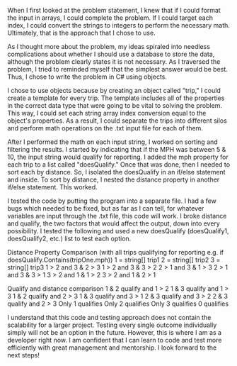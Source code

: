 When I first looked at the problem statement, I knew that if I could format the input in arrays, I could complete the problem. 
If I could target each index, I could convert the strings to integers to perform the necessary math. Ultimately, that is the 
approach that I chose to use. 

As I thought more about the problem, my ideas spiraled into needless complications about whether I should use a database to store
the data, although the problem clearly states it is not necessary. As I traversed the problem, I tried to reminded myself that the simplest
answer would be best. Thus, I chose to write the problem in C# using objects. 

I chose to use objects because by creating an object called "trip," I could create a template for every trip. The template includes all of the 
properties in the correct data type that were going to be vital to solving the problem. This way, I could set each string array index conversion
equal to the object's properties. As a result, I could separate the trips into different silos and perform math operations on 
the .txt input file for each of them.

After I performed the math on each input string, I worked on sorting and filtering the results. I started by indicating that if 
the MPH was between 5 & 10, the input string would qualify for reporting. I added the mph property for each trip to a list called "doesQualify."
Once that was done, then I needed to sort each by distance. So, I isolated the doesQualify in an if/else statement and inside. To sort by
distance, I nested the distance property in another if/else statement. This worked.

I tested the code by putting the program into a separate file. I had a few bugs which needed to be fixed, but as far as I can tell, for whatever
variables are input through the .txt file, this code will work. I broke distance and qualify, the two factors that would affect the output, down
into every possibility. I tested the following and used a new doesQualify (doesQualify1, doesQualify2, etc.) list to test each option. 

Distance Property Comparison (with all trips qualifying for reporting e.g. if doesQualify.Contains(tripOne.mph))
1 = string[] trip1
2 = string[] trip2
3 = string[] trip3
1 > 2 and 3 & 2 > 3
1 > 2 and 3 & 3 > 2
2 > 1 and 3 & 1 > 3
2 > 1 and 3 & 3 > 1
3 > 2 and 1 & 1 > 2
3 > 2 and 1 & 2 > 1

Qualify and distance comparison
1 & 2 qualify and 1 > 2
1 & 3 qualify and 1 > 3
1 & 2 qualify and 2 > 3
1 & 3 qualify and 3 > 1
2 & 3 qualify and 3 > 2
2 & 3 qualify and 2 > 3
Only 1 qualifies
Only 2 qualifies
Only 3 qualifies
0 qualifies 

I understand that this code and testing approach does not contain the scalability for a larger project. Testing every single outcome 
individually simply will not be an option in the future. However, this is where I am as a developer right now. I am confident that I 
can learn to code and test more efficiently with great management and mentorship. I look forward to the next steps! 


